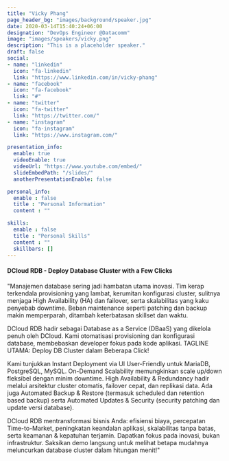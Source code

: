 ```yaml
---
title: "Vicky Phang"
page_header_bg: "images/background/speaker.jpg"
date: 2020-03-14T15:40:24+06:00
designation: "DevOps Engineer @Datacomm"
image: "images/speakers/vicky.png"
description: "This is a placeholder speaker."
draft: false
social:
- name: "linkedin"
  icon: "fa-linkedin"
  link: "https://www.linkedin.com/in/vicky-phang"
- name: "facebook"
  icon: "fa-facebook"
  link: "#"
- name: "twitter"
  icon: "fa-twitter"
  link: "https://twitter.com/"
- name: "instagram"
  icon: "fa-instagram"
  link: "https://www.instagram.com/"

presentation_info:
  enable: true
  videoEnable: true
  videoUrl: "https://www.youtube.com/embed/"
  slideEmbedPath: "/slides/" 
  anotherPresentationEnable: false

personal_info:
  enable : false
  title : "Personal Information"
  content : ""

skills:
  enable : false
  title : "Personal Skills"
  content : ""
  skillbars: []
---
```


#### DCloud RDB - Deploy Database Cluster with a Few Clicks

"Manajemen database sering jadi hambatan utama inovasi. Tim kerap terkendala provisioning yang lambat, kerumitan konfigurasi cluster, sulitnya menjaga High Availability (HA) dan failover, serta skalabilitas yang kaku penyebab downtime. Beban maintenance seperti patching dan backup makin memperparah, ditambah keterbatasan skillset dan waktu.

DCloud RDB hadir sebagai Database as a Service (DBaaS) yang dikelola penuh oleh DCloud. Kami otomatisasi provisioning dan konfigurasi database, membebaskan developer fokus pada kode aplikasi. TAGLINE UTAMA: Deploy DB Cluster dalam Beberapa Click!

Kami tunjukkan Instant Deployment via UI User-Friendly untuk MariaDB, PostgreSQL, MySQL. On-Demand Scalability memungkinkan scale up/down fleksibel dengan minim downtime. High Availability & Redundancy hadir melalui arsitektur cluster otomatis, failover cepat, dan replikasi data. Ada juga Automated Backup & Restore (termasuk scheduled dan retention based backup) serta Automated Updates & Security (security patching dan update versi database).

DCloud RDB mentransformasi bisnis Anda: efisiensi biaya, percepatan Time-to-Market, peningkatan keandalan aplikasi, skalabilitas tanpa batas, serta keamanan & kepatuhan terjamin. Dapatkan fokus pada inovasi, bukan infrastruktur. Saksikan demo langsung untuk melihat betapa mudahnya meluncurkan database cluster dalam hitungan menit!"
